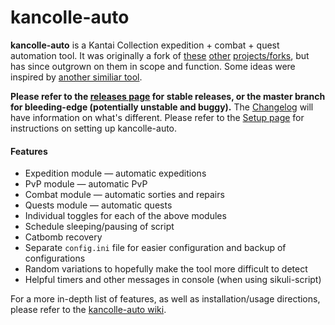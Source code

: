 # kancolle-auto

**kancolle-auto** is a Kantai Collection expedition + combat + quest automation tool. It was originally a fork of [these](https://github.com/amylase/kancolle-auto) [other](https://github.com/Yukariin/kancolle-auto) [projects/forks](https://github.com/kevin01523/kancolle-auto), but has since outgrown on them in scope and function. Some ideas were inspired by [another similiar tool](https://github.com/tantinevincent/Onegai-ooyodosan).

**Please refer to the [releases page](https://github.com/mrmin123/kancolle-auto/releases) for stable releases, or the master branch for bleeding-edge (potentially unstable and buggy).** The [Changelog](http://github.com/mrmin123/kancolle-auto/wiki/Changelog) will have information on what's different.  Please refer to the [Setup page](https://github.com/mrmin123/kancolle-auto/wiki/Setup) for instructions on setting up kancolle-auto.

#### Features

* Expedition module &mdash; automatic expeditions
* PvP module &mdash; automatic PvP
* Combat module &mdash; automatic sorties and repairs
* Quests module &mdash; automatic quests
* Individual toggles for each of the above modules
* Schedule sleeping/pausing of script
* Catbomb recovery
* Separate `config.ini` file for easier configuration and backup of configurations
* Random variations to hopefully make the tool more difficult to detect
* Helpful timers and other messages in console (when using sikuli-script)

For a more in-depth list of features, as well as installation/usage directions, please refer to the [kancolle-auto wiki](http://github.com/mrmin123/kancolle-auto/wiki).
